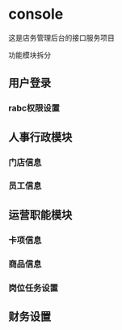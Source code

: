 # console
这是店务管理后台的接口服务项目

功能模块拆分
## 用户登录 
### rabc权限设置

## 人事行政模块

### 门店信息
### 员工信息

## 运营职能模块

### 卡项信息
### 商品信息
### 岗位任务设置




## 财务设置


